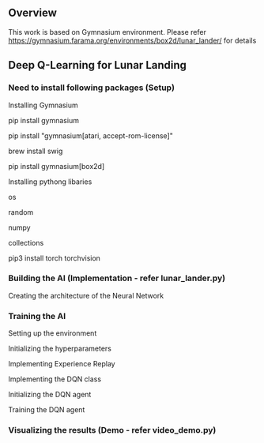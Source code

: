 ## Overview

This work is based on Gymnasium environment.
Please refer https://gymnasium.farama.org/environments/box2d/lunar_lander/ for details




## Deep Q-Learning for Lunar Landing

### Need to install following packages (Setup)
Installing Gymnasium

pip install gymnasium

pip install "gymnasium[atari, accept-rom-license]"

brew install swig

pip install gymnasium[box2d]

Installing pythong libaries

os

random

numpy

collections

pip3 install torch torchvision
### Building the AI (Implementation - refer lunar_lander.py)
Creating the architecture of the Neural Network

### Training the AI
Setting up the environment

Initializing the hyperparameters

Implementing Experience Replay

Implementing the DQN class

Initializing the DQN agent

Training the DQN agent

### Visualizing the results (Demo - refer video_demo.py)

 
